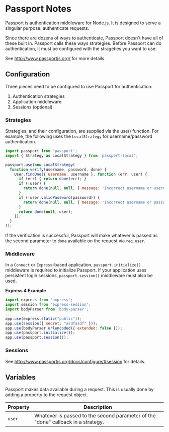 # Passport Notes

Passport is authentication middleware for Node.js.  It is designed to serve a
singular purpose: authenticate requests.

Since there are dozens of ways to authenticate, Passport doesn't have all of
these built in.  Passport calls these ways strategies.  Before Passport can do
authentication, it must be configured with the strageties you want to use.

See http://www.passportjs.org/ for more details.


## Configuration

Three pieces need to be configured to use Passport for authentication:

1) Authentication strategies
2) Application middleware
3) Sessions (optional)

### Strategies

Strategies, and their configuration, are supplied via the use() function.  For
example, the following uses the `LocalStrategy` for username/password
authentication.

```js
import passport from 'passport';
import { Strategy as LocalStrategy } from 'passport-local';

passport.use(new LocalStrategy(
  function verify(username, password, done) {
    User.findOne({ username: username }, function (err, user) {
      if (err) { return done(err); }
      if (!user) {
        return done(null, null, { message: 'Incorrect username or username.' });
      }
      if (!user.validPassword(password)) {
        return done(null, null, { message: 'Incorrect username or password.' });
      }
      return done(null, user);
    });
  }
));
```

If the verification is successful, Passport will make whatever is passed as the
second parameter to `done` available on the request via `req.user`.

### Middleware

In a `Connect` or `Express`-based application, `passport.initialize()`
middleware is required to initialize Passport.  If your application uses
persistent login sessions, `passport.session()` middleware must also be used.

**Express 4 Example**

```js
import express from 'express';
import session from 'express-session';
import bodyParser from 'body-parser';
...
app.use(express.static("public"));
app.use(session({ secret: "asdfasdf" }));
app.use(bodyParser.urlencoded({ extended: false }));
app.use(passport.initialize());
app.use(passport.session());
```

### Sessions

See http://www.passportjs.org/docs/configure/#session for details.


## Variables

Passport makes data available during a request. This is usually done by adding a property to the request object.

| Property | Description |
| -------- | ----------- |
| `user`   | Whatever is passed to the second parameter of the "done" callback in a strategy. |
